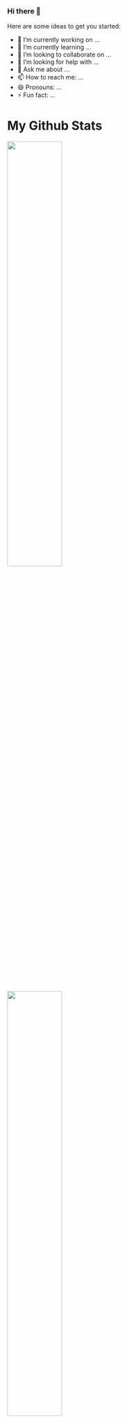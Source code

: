 ### Hi there 👋




Here are some ideas to get you started:

- 🔭 I’m currently working on ...
- 🌱 I’m currently learning ...
- 👯 I’m looking to collaborate on ...
- 🤔 I’m looking for help with ...
- 💬 Ask me about ...
- 📫 How to reach me: ...
- 😄 Pronouns: ...
- ⚡ Fun fact: ...




# My Github Stats
<img class="img" style="height:auto; width:50%;" src="https://github-readme-stats.vercel.app/api?username=Trymbakmahant&theme=radical&show_icons=true&count_private=true" />
<img class="img" style="height:auto; width:50%;" src="https://github-readme-stats.vercel.app/api/top-langs/?username=Trymbakmahant&theme=radical&layout=compact" />

# Github Streak
<img src="https://github-readme-streak-stats.herokuapp.com/?user=Trymbakmahant&theme=radical" width=400 align="center" />


# GitHub Activity Graph:
![GitHub activity graph](https://activity-graph.herokuapp.com/graph?username=Trymbakmahant&hide_border=true&theme=material-palenight)
</div>
